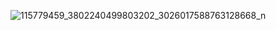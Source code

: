 
![115779459_3802240499803202_3026017588763128668_n](https://user-images.githubusercontent.com/57997537/88850099-4e162e00-d204-11ea-83be-c3a3ebb9b2b8.png)
